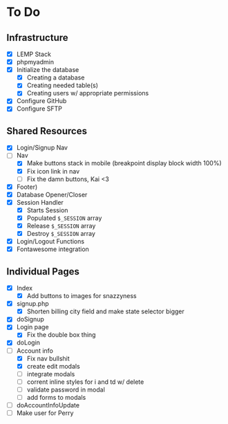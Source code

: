 # To Do

## Infrastructure
- [x] LEMP Stack
- [x] phpmyadmin
- [x] Initialize the database
	- [x] Creating a database
	- [x] Creating needed table(s)
	- [x] Creating users w/ appropriate permissions
- [x] Configure GitHub
- [x] Configure SFTP

## Shared Resources
- [x] Login/Signup Nav
- [ ] Nav
	- [x] Make buttons stack in mobile (breakpoint display block width 100%)
	- [x] Fix icon link in nav
	- [ ] Fix the damn buttons, Kai <3
- [x] Footer)
- [x] Database Opener/Closer
- [x] Session Handler
	- [x] Starts Session
	- [x] Populated `$_SESSION` array
	- [x] Release `$_SESSION` array
	- [x] Destroy `$_SESSION` array
- [x] Login/Logout Functions
- [x] Fontawesome integration

## Individual Pages
- [x] Index
	- [x] Add buttons to images for snazzyness
- [x] signup.php
	- [x] Shorten billing city field and make state selector bigger
- [x] doSignup
- [x] Login page
    - [x] Fix the double box thing
- [x] doLogin
- [ ] Account info
	- [x] Fix nav bullshit
	- [x] create edit modals
	- [ ] integrate modals
	- [ ] corrent inline styles for i and td w/ delete
	- [ ] validate password in modal
	- [ ] add forms to modals
- [ ] doAccountInfoUpdate
- [ ] Make user for Perry